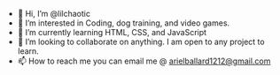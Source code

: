 - 👋 Hi, I’m @lilchaotic
- 👀 I’m interested in Coding, dog training, and video games.
- 🌱 I’m currently learning HTML, CSS, and JavaScript
- 💞️ I’m looking to collaborate on anything. I am open to any project to learn.
- 📫 How to reach me you can email me @ arielballard1212@gmail.com

<!---
lilchaotic/lilchaotic is a ✨ special ✨ repository because its `README.md` (this file) appears on your GitHub profile.
You can click the Preview link to take a look at your changes.
--->
